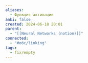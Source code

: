 ```yaml
---
aliases:
  - Функция активации
anki: false
created: 2024-06-18 20:01
parent:
  - "[[Neural Networks (notion)]]"
connected:
  - "#обс/linking"
tags:
  - fix/empty
---
```

